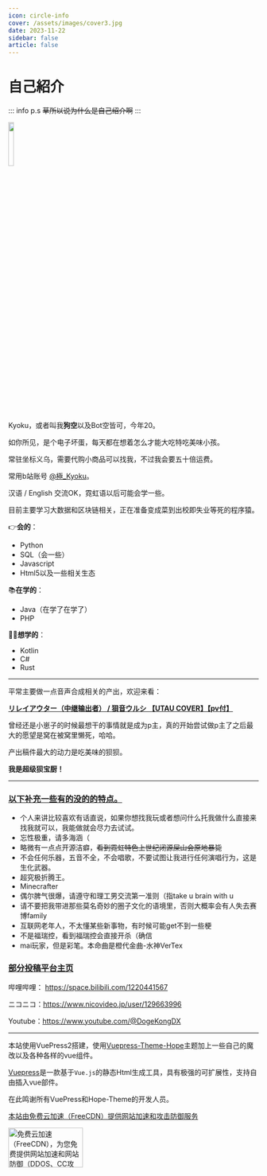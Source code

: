 ```yaml
---
icon: circle-info
cover: /assets/images/cover3.jpg
date: 2023-11-22
sidebar: false
article: false
---
```

# 自己紹介

::: info p.s
~~草所以说为什么是自己绍介啊~~
:::

<img src="https://img.kyoku.top/logo.png" width="15%" height="15%">

Kyoku，或者叫我**狗空**以及Bot空皆可，今年20。

如你所见，是个电子坏蛋，每天都在想着怎么才能大吃特吃美味小孩。

常驻坐标义乌，需要代购小商品可以找我，不过我会要五十倍运费。

常用b站账号 [@極_Kyoku](https://space.bilibili.com/1220441567)。

汉语 / English 交流OK，霓虹语以后可能会学一些。

目前主要学习大数据和区块链相关，正在准备变成菜到出校即失业等死的程序猿。

👉**会的**：

- Python
- SQL（会一些）
- Javascript
- Html5以及一些相关生态

📚**在学的**：

- Java（在学了在学了）
- PHP

🤷‍♂️**想学的**：

- Kotlin
- C#
- Rust

------

平常主要做一点音声合成相关的产出，欢迎来看：

[**リレイアウター（中继输出者） / 狽音ウルシ 【UTAU COVER】【pv付】**](https://www.bilibili.com/video/BV19X4y1L7CZ/)

<BiliBili bvid="BV19X4y1L7CZ"/>

曾经还是小崽子的时候最想干的事情就是成为p主，真的开始尝试做p主了之后最大的愿望是窝在被窝里懒死，哈哈。

产出稿件最大的动力是吃美味的狈狈。

**我是超级狈宝厨！**

------

### <u>**以下补充一些有的没的的特点。**</u>

- 个人来讲比较喜欢有话直说，如果你想找我玩或者想问什么托我做什么直接来找我就可以，我能做就会尽力去试试。
- 忘性极重，请多海涵（
- 略微有一点点开源洁癖，~~看到霓虹特色上世纪闭源屎山会原地暴毙~~
- 不会任何乐器，五音不全，不会唱歌，不要试图让我进行任何演唱行为，这是生化武器。
- 超究极折腾王。
- Minecrafter
- 偶尔脾气很爆，请遵守和理工男交流第一准则（指take u brain with u
- 请不要把我带进那些莫名奇妙的圈子文化的语境里，否则大概率会有人失去赛博family
- 互联网老年人，不太懂某些新事物，有时候可能get不到一些梗
- 不是福瑞控，看到福瑞控会直接开杀（确信
- mai玩家，但是彩笔。本命曲是橙代金曲-水神VerTex



### <u>**部分投稿平台主页**</u>

哔哩哔哩： https://space.bilibili.com/1220441567

ニコニコ：https://www.nicovideo.jp/user/129663996

Youtube：https://www.youtube.com/@DogeKongDX

------

本站使用VuePress2搭建，使用[Vuepress-Theme-Hope](https://github.com/vuepress-theme-hope/)主题加上一些自己的魔改以及各种各样的vue组件。

[Vuepress](https://vuepress.vuejs.org/zh/)是一款基于`Vue.js`的静态Html生成工具，具有极强的可扩展性，支持自由插入vue部件。

在此鸣谢所有VuePress和Hope-Theme的开发人员。

<a target="_blank" href="http://www.freecdn.pw/?zzwz" title="免费云加速（FreeCDN），为您免费提供网站加速和网站防御（DDOS、CC攻击）" alt="免费云加速（FreeCDN），为您免费提供网站加速和网站防御（DDOS、CC攻击）">本站由免费云加速（FreeCDN）提供网站加速和攻击防御服务</a>

<a target="_blank" href="http://www.freecdn.pw/?zzlogo" title="免费云加速（FreeCDN），为您免费提供网站加速和网站防御（DDOS、CC攻击）" ><img src="http://www.freecdn.pw/images/zzlogo.png" width="150" height="80
" alt="免费云加速（FreeCDN），为您免费提供网站加速和网站防御（DDOS、CC攻击）"></a>
